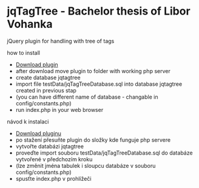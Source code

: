 jqTagTree - Bachelor thesis of Libor Vohanka
============================================

jQuery plugin for handling with tree of tags

how to install
- [Download plugin](https://github.com/vohanka/jqTagTree/archive/master.zip) 
- after download move plugin to folder with working php server
- create database jqtagtree
- import file testData/jqTagTreeDatabase.sql into database jqtagtree created in previous stap  
- (you can have different name of database - changable in config/constants.php)
- run index.php in your web browser

návod k instalaci
- [Download pluginu](https://github.com/vohanka/jqTagTree/archive/master.zip) 
- po stažení přesuňte plugin do složky kde funguje php servere
- vytvořte databázi jqtagtree
- proveďte import souboru testData/jqTagTreeDatabase.sql do databáze vytvořené v předchozím kroku 
- (lze změnit jména tabulek i sloupcu databáze v souboru config/constants.php)
- spusťte index.php v prohlížeči
